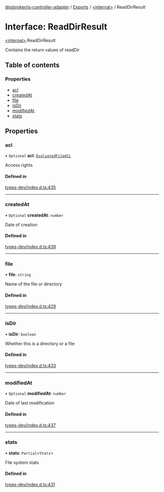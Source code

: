 [@iobroker/js-controller-adapter](../README.md) / [Exports](../modules.md) / [\<internal\>](../modules/internal_.md) / ReadDirResult

# Interface: ReadDirResult

[\<internal\>](../modules/internal_.md).ReadDirResult

Contains the return values of readDir

## Table of contents

### Properties

- [acl](internal_.ReadDirResult.md#acl)
- [createdAt](internal_.ReadDirResult.md#createdat)
- [file](internal_.ReadDirResult.md#file)
- [isDir](internal_.ReadDirResult.md#isdir)
- [modifiedAt](internal_.ReadDirResult.md#modifiedat)
- [stats](internal_.ReadDirResult.md#stats)

## Properties

### acl

• `Optional` **acl**: [`EvaluatedFileACL`](internal_.EvaluatedFileACL.md)

Access rights

#### Defined in

[types-dev/index.d.ts:435](https://github.com/ioBroker/ioBroker.js-controller/blob/7460e1f30f6bf482b09e2b115f10f768721731ff/packages/types-dev/index.d.ts#L435)

___

### createdAt

• `Optional` **createdAt**: `number`

Date of creation

#### Defined in

[types-dev/index.d.ts:439](https://github.com/ioBroker/ioBroker.js-controller/blob/7460e1f30f6bf482b09e2b115f10f768721731ff/packages/types-dev/index.d.ts#L439)

___

### file

• **file**: `string`

Name of the file or directory

#### Defined in

[types-dev/index.d.ts:429](https://github.com/ioBroker/ioBroker.js-controller/blob/7460e1f30f6bf482b09e2b115f10f768721731ff/packages/types-dev/index.d.ts#L429)

___

### isDir

• **isDir**: `boolean`

Whether this is a directory or a file

#### Defined in

[types-dev/index.d.ts:433](https://github.com/ioBroker/ioBroker.js-controller/blob/7460e1f30f6bf482b09e2b115f10f768721731ff/packages/types-dev/index.d.ts#L433)

___

### modifiedAt

• `Optional` **modifiedAt**: `number`

Date of last modification

#### Defined in

[types-dev/index.d.ts:437](https://github.com/ioBroker/ioBroker.js-controller/blob/7460e1f30f6bf482b09e2b115f10f768721731ff/packages/types-dev/index.d.ts#L437)

___

### stats

• **stats**: `Partial`\<`Stats`\>

File system stats

#### Defined in

[types-dev/index.d.ts:431](https://github.com/ioBroker/ioBroker.js-controller/blob/7460e1f30f6bf482b09e2b115f10f768721731ff/packages/types-dev/index.d.ts#L431)
